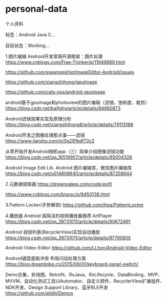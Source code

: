 # personal-data
个人资料

标签：Android Java C...

目前状态：Working...



1.图片编辑
Android开发常用开源框架：图片处理
https://www.cnblogs.com/Free-Thinker/p/11949889.html

https://github.com/siwangqishiq/ImageEditor-Android/issues

https://github.com/xiangzhihong/gpuImage

https://github.com/cats-oss/android-gpuimage

android基于gpuimage和photoview的图片编辑（滤镜，饱和度，裁剪）
https://blog.csdn.net/baifghy/article/details/84860873

Android滤镜效果实现及原理分析
https://blog.csdn.net/xiangzhihong8/article/details/79113188

Android开发之图像处理那点事——滤镜
https://www.jianshu.com/p/0a291bdf72c2

从零开始开发Android相机app（三）简单介绍图像滤镜功能
https://blog.csdn.net/qq_16519957/article/details/85004328

Android Image Edit Lib. Android 图片编辑库，微信图片编辑库
https://blog.csdn.net/u014608640/article/details/87258644

2.元数据提取器
https://drewnoakes.com/code/exif/

https://www.cnblogs.com/bigroc/p/9450138.html

3.Pattern Locker(手势解锁)
https://github.com/ihsg/PatternLocker

4.播放器
Android 超简洁的视频播放器推荐 ArtPlayer
https://blog.csdn.net/qq_39731011/article/details/90672491

Android 视频列表(RecyclerView)实现自动播放
https://blog.csdn.net/qq_39731011/article/details/97795805

Android-Video-Editor
https://github.com/LLhon/Android-Video-Editor

Android键盘面板冲突 布局闪动处理方案
https://blog.dreamtobe.cn/2015/09/01/keyboard-panel-switch/

Demo合集，折线图、Retrofit、RxJava、RxLifecycle、DataBinding、MVP、MVVM、自动化测试工具UiAutomator、自定义控件、RecyclerView扩展组件、NDK开发、Design Support Library、蓝牙BLE开发
https://github.com/alidili/Demos

